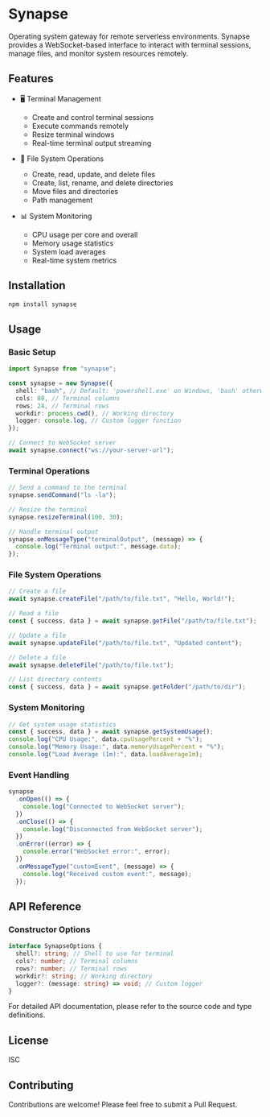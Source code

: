 # Synapse

Operating system gateway for remote serverless environments. Synapse provides a WebSocket-based interface to interact with terminal sessions, manage files, and monitor system resources remotely.

## Features

- 🖥️ Terminal Management

  - Create and control terminal sessions
  - Execute commands remotely
  - Resize terminal windows
  - Real-time terminal output streaming

- 📂 File System Operations

  - Create, read, update, and delete files
  - Create, list, rename, and delete directories
  - Move files and directories
  - Path management

- 📊 System Monitoring
  - CPU usage per core and overall
  - Memory usage statistics
  - System load averages
  - Real-time system metrics

## Installation

```bash
npm install synapse
```

## Usage

### Basic Setup

```typescript
import Synapse from "synapse";

const synapse = new Synapse({
  shell: "bash", // Default: 'powershell.exe' on Windows, 'bash' otherwise
  cols: 80, // Terminal columns
  rows: 24, // Terminal rows
  workdir: process.cwd(), // Working directory
  logger: console.log, // Custom logger function
});

// Connect to WebSocket server
await synapse.connect("ws://your-server-url");
```

### Terminal Operations

```typescript
// Send a command to the terminal
synapse.sendCommand("ls -la");

// Resize the terminal
synapse.resizeTerminal(100, 30);

// Handle terminal output
synapse.onMessageType("terminalOutput", (message) => {
  console.log("Terminal output:", message.data);
});
```

### File System Operations

```typescript
// Create a file
await synapse.createFile("/path/to/file.txt", "Hello, World!");

// Read a file
const { success, data } = await synapse.getFile("/path/to/file.txt");

// Update a file
await synapse.updateFile("/path/to/file.txt", "Updated content");

// Delete a file
await synapse.deleteFile("/path/to/file.txt");

// List directory contents
const { success, data } = await synapse.getFolder("/path/to/dir");
```

### System Monitoring

```typescript
// Get system usage statistics
const { success, data } = await synapse.getSystemUsage();
console.log("CPU Usage:", data.cpuUsagePercent + "%");
console.log("Memory Usage:", data.memoryUsagePercent + "%");
console.log("Load Average (1m):", data.loadAverage1m);
```

### Event Handling

```typescript
synapse
  .onOpen(() => {
    console.log("Connected to WebSocket server");
  })
  .onClose(() => {
    console.log("Disconnected from WebSocket server");
  })
  .onError((error) => {
    console.error("WebSocket error:", error);
  })
  .onMessageType("customEvent", (message) => {
    console.log("Received custom event:", message);
  });
```

## API Reference

### Constructor Options

```typescript
interface SynapseOptions {
  shell?: string; // Shell to use for terminal
  cols?: number; // Terminal columns
  rows?: number; // Terminal rows
  workdir?: string; // Working directory
  logger?: (message: string) => void; // Custom logger
}
```

For detailed API documentation, please refer to the source code and type definitions.

## License

ISC

## Contributing

Contributions are welcome! Please feel free to submit a Pull Request.
